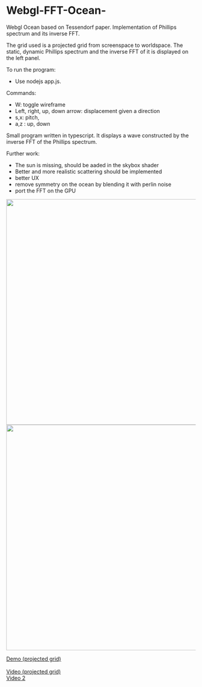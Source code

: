 # Webgl-FFT-Ocean-
Webgl Ocean based on Tessendorf paper. Implementation of Phillips spectrum and its inverse FFT.

The grid used is a projected grid from screenspace to worldspace.
The static, dynamic Phillips spectrum and the inverse FFT of it is displayed on the left panel.

To run the program:
- Use nodejs app.js.


Commands:
  - W: toggle wireframe
  - Left, right, up, down arrow: displacement given a direction
  - s,x: pitch,
  - a,z : up, down

Small program written in typescript. It displays a wave constructed by the inverse FFT of the Phillips spectrum.

Further work: 
 - The sun is missing, should be aaded in the skybox shader
 - Better and more realistic scattering should be implemented
 - better UX
 - remove symmetry on the ocean by blending it with perlin noise
 - port the FFT on the GPU
 
 

<img src="https://github.com/Frederoche/Webgl-FFT-Ocean-/raw/master/waves1.PNG" width="600" style="max-width:100%;">
<img src="https://github.com/Frederoche/Webgl-FFT-Ocean-/raw/master/Capture.PNG" width="600" style="max-width:100%;">

<a href ="https://aqueous-harbor-55474.herokuapp.com/">Demo (projected grid)</a><br/>
<br>
<a href="https://www.youtube.com/watch?v=TWgvpq930VU&list=PLX4dsjt6kyOgM_dQxCG6KUZ62ainphz5t&index=1">Video (projected grid)</a>
<br>
<a href="https://www.youtube.com/watch?v=cVleBC5PZzM">Video 2</a>
